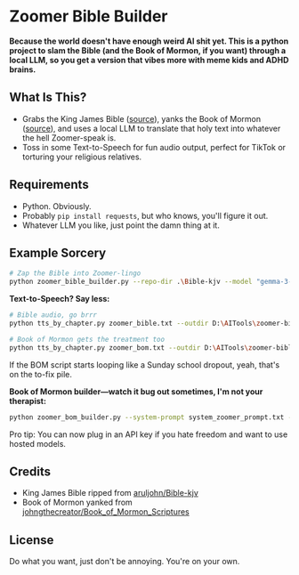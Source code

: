 # Zoomer Bible Builder

**Because the world doesn't have enough weird AI shit yet. This is a python project to slam the Bible (and the Book of Mormon, if you want) through a local LLM, so you get a version that vibes more with meme kids and ADHD brains.**

## What Is This?

- Grabs the King James Bible ([source](https://github.com/aruljohn/Bible-kjv)), yanks the Book of Mormon ([source](https://github.com/johngthecreator/Book_of_Mormon_Scriptures)), and uses a local LLM to translate that holy text into whatever the hell Zoomer-speak is.
- Toss in some Text-to-Speech for fun audio output, perfect for TikTok or torturing your religious relatives.

## Requirements

- Python. Obviously.
- Probably `pip install requests`, but who knows, you'll figure it out.
- Whatever LLM you like, just point the damn thing at it.

## Example Sorcery

```bash
# Zap the Bible into Zoomer-lingo
python zoomer_bible_builder.py --repo-dir .\Bible-kjv --model "gemma-3-4b-it" --no-stream --ctx-pairs 10
```

**Text-to-Speech? Say less:**
```bash
# Bible audio, go brrr
python tts_by_chapter.py zoomer_bible.txt --outdir D:\AITools\zoomer-bible-builder\bible_audio --voice "af_sky+af+af_nicole" --speed 1.75 --format mp3 --skip-existing

# Book of Mormon gets the treatment too
python tts_by_chapter.py zoomer_bom.txt --outdir D:\AITools\zoomer-bible-builder\bom_audio --voice "af_sky+af+af_nicole" --speed 1.75 --format mp3 --skip-existing
```

If the BOM script starts looping like a Sunday school dropout, yeah, that's on the to-fix pile.

**Book of Mormon builder—watch it bug out sometimes, I'm not your therapist:**
```bash
python zoomer_bom_builder.py --system-prompt system_zoomer_prompt.txt --bom-json .\Book_of_Mormon_Scriptures\book-of-mormon.json --model "qwen3-4b-instruct-2507" --no-stream --ctx-pairs 20
```

Pro tip: You can now plug in an API key if you hate freedom and want to use hosted models.

## Credits

- King James Bible ripped from [aruljohn/Bible-kjv](https://github.com/aruljohn/Bible-kjv)
- Book of Mormon yanked from [johngthecreator/Book_of_Mormon_Scriptures](https://github.com/johngthecreator/Book_of_Mormon_Scriptures)

## License

Do what you want, just don't be annoying. You're on your own.
